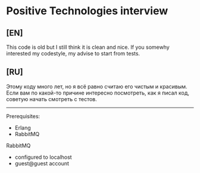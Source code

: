 # Positive Technologies interview
## [EN]
This code is old but I still think it is clean and nice. If you somewhy interested my codestyle, my advise to start from tests.
## [RU]
Этому коду много лет, но я всё равно считаю его чистым и красивым. Если вам по какой-то причине интересно посмотреть, как я писал код, советую начать смотреть с тестов.

----

Prerequisites:
- Erlang
- RabbitMQ

RabbitMQ
- configured to localhost
- guest@guest account 
